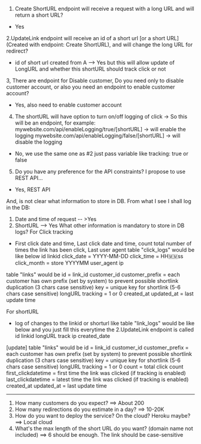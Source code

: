 1. Create ShortURL endpoint will receive a request with a long URL and will return a short URL?
- Yes

2.UpdateLink endpoint will receive an id of a short url [or a short URL](Created with endpoint: Create ShortURL), and will change the long URL for redirect?
- id of short url created from A --> Yes but this will allow update of LongURL and whether this shortURL should track click or not



3, There are endpoint for Disable customer, Do you need only to disable customer account, or also you need an endpoint to enable customer account?
- Yes, also need to enable customer account



4. The shortURL will have option to turn on/off logging of click -> So this will be an endpoint, for example:
mywebsite.com/api/enableLogging/true/\[shortURL] -> will enable the logging
mywebsite.com/api/enableLogging/false/\[shortURL] -> will disable the logging
- No, we use the same one as #2 just pass variable like tracking: true or false



5. Do you have any preference for the API constraints? I propose to use REST API...
- Yes, REST API



And, is not clear what information to store in DB. From what I see I shall log in the DB:
1. Date and time of request -- >Yes
2. ShortURL --> Yes
What other information is mandatory to store in DB logs?
For Click tracking
- First click date and time, Last click date and time, count total number of times the link has been click, Last user agent
table "click_logs" would be like below
id
linkid
click_date = YYYY-MM-DD
click_time = HH🇲🇲ss
click_month = store YYYYMM
user_agent
ip



table "links" would be
id = link_id
customer_id
customer_prefix = each customer has own prefix (set by system) to prevent possible shortlink duplication (3 chars case sensitive)
key = unique key for shortlink (5-6 chars case sensitive)
longURL
tracking = 1 or 0
created_at
updated_at = last update time



For shortURL
- log of changes to the linkid or shorturl like
table "link_logs" would be like below and you just fill this everytime the 2.UpdateLink endpoint is called
id
linkid
longURL
track
ip
created_date


[update] table "links" would be
id = link_id
customer_id
customer_prefix = each customer has own prefix (set by system) to prevent possible shortlink duplication (3 chars case sensitive)
key = unique key for shortlink (5-6 chars case sensitive)
longURL
tracking = 1 or 0
count = total click count
first_clickdatetime = first time the link was clicked (if tracking is enabled)
last_clickdatetime = latest time the link was clicked (if tracking is enabled)
created_at
updated_at = last update time

---
1. How many customers do you expect? ==> About 200
2. How many redirections do you estimate in a day? ==> 10-20K
3. How do you want to deploy the service? On the cloud? Heroku maybe? ==> Local cloud
4. What's the max length of the short URL do you want? (domain name not included) ==> 6 should be enough. The link should be case-sensitive

    